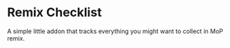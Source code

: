# Remix Checklist

A simple little addon that tracks everything you might want to collect in MoP remix.
